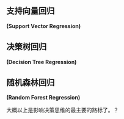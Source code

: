 ## 支持向量回归
**(Support Vector Regression)**  

## 决策树回归
**(Decision Tree Regression)**  

## 随机森林回归
**(Random Forest Regression)**  


大概以上是影响决策思维的最主要的路标了。？